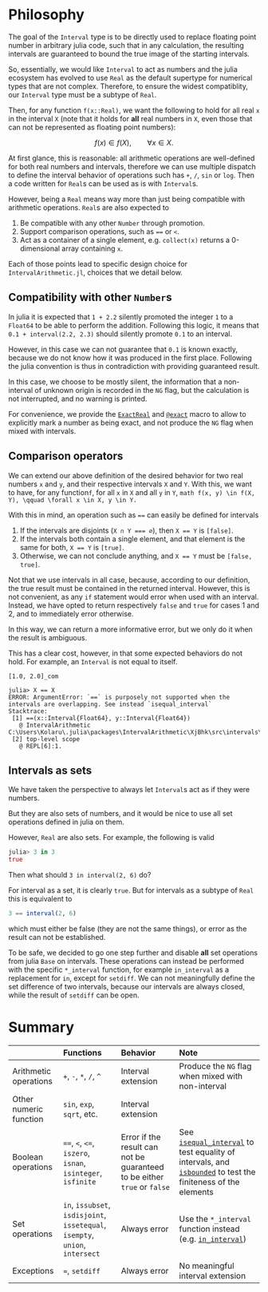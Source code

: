 # Philosophy

The goal of the `Interval` type is to be directly used to replace floating point
number in arbitrary julia code, such that in any calculation,
the resulting intervals are guaranteed to bound the true image of the starting
intervals.

So, essentially, we would like `Interval` to act as numbers and
the julia ecosystem has evolved to use `Real` as the default supertype
for numerical types that are not complex.
Therefore, to ensure the widest compatiblity,
our `Interval` type must be a subtype of `Real`.

Then, for any function `f(x::Real)`,
we want the following to hold for all real `x` in the interval `X`
(note that it holds for **all** real numbers in `X`,
even those that can not be represented as floating point numbers):
```math
f(x) \in f(X), \qquad \forall x \in X.
```

At first glance, this is reasonable:
all arithmetic operations are well-defined for both real numbers and intervals,
therefore we can use multiple dispatch to define the interval behavior of
operations such has `+`, `/`, `sin` or `log`.
Then a code written for `Real`s can be used as is with `Interval`s.

However, being a `Real` means way more than just being compatible with
arithmetic operations.
`Real`s are also expected to

1. Be compatible with any other `Number` through promotion.
2. Support comparison operations, such as `==` or `<`.
3. Act as a container of a single element,
   e.g. `collect(x)` returns a 0-dimensional array containing `x`.

Each of those points lead to specific design choice for `IntervalArithmetic.jl`,
choices that we detail below.



## Compatibility with other `Number`s

In julia it is expected that `1 + 2.2` silently promoted the integer `1`
to a `Float64` to be able to perform the addition.
Following this logic, it means that `0.1 + interval(2.2, 2.3)` should
silently promote `0.1` to an interval.

However, in this case we can not guarantee that `0.1` is known exactly,
because we do not know how it was produced in the first place.
Following the julia convention is thus in contradiction with providing
guaranteed result.

In this case, we choose to be mostly silent,
the information that a non-interval of unknown origin is recorded in the `NG` flag,
but the calculation is not interrupted, and no warning is printed.

For convenience, we provide the [`ExactReal`](@ref) and [`@exact`](@ref) macro
to allow to explicitly mark a number as being exact,
and not produce the `NG` flag when mixed with intervals.



## Comparison operators

We can extend our above definition of the desired behavior for two real numbers
`x` and `y`, and their respective intervals `X` and `Y`.
With this, we want to have, for any function`f`,
for all `x` in `X` and all `y` in `Y`,
``math
f(x, y) \in f(X, Y), \qquad \forall x \in X, y \in Y.
``

With this in mind, an operation such as `==` can easily be defined for intervals

1. If the intervals are disjoints (`X ∩ Y === ∅`), then `X == Y` is `[false]`.
2. If the intervals both contain a single element,
   and that element is the same for both,
   `X == Y` is `[true]`.
3. Otherwise, we can not conclude anything, and `X == Y` must be `[false, true]`.

Not that we use intervals in all case, because, according to our definition,
the true result must be contained in the returned interval.
However, this is not convenient, as any `if` statement would error when used
with an interval.
Instead, we have opted to return respectively `false` and `true`
for cases 1 and 2, and to immediately error otherwise.

In this way, we can return a more informative error,
but we only do it when the result is ambiguous.

This has a clear cost, however, in that some expected behaviors do not hold.
For example, an `Interval` is not equal to itself.

```julia> X = interval(1, 2)
[1.0, 2.0]_com

julia> X == X
ERROR: ArgumentError: `==` is purposely not supported when the intervals are overlapping. See instead `isequal_interval`
Stacktrace:
 [1] ==(x::Interval{Float64}, y::Interval{Float64})
   @ IntervalArithmetic C:\Users\Kolaru\.julia\packages\IntervalArithmetic\XjBhk\src\intervals\real_interface.jl:86
 [2] top-level scope
   @ REPL[6]:1.
```



## Intervals as sets

We have taken the perspective to always let `Interval`s act as if they were numbers.

But they are also sets of numbers,
and it would be nice to use all set operations defined in julia on them.

However, `Real` are also sets. For example, the following is valid

```julia
julia> 3 in 3
true
```

Then what should `3 in interval(2, 6)` do?

For interval as a set, it is clearly `true`.
But for intervals as a subtype of `Real` this is equivalent to
```julia
3 == interval(2, 6)
```
which must either be false (they are not the same things),
or error as the result can not be established.

To be safe, we decided to go one step further and disable
**all** set operations from julia `Base` on intervals.
These operations can instead be performed with the specific `*_interval` function,
for example `in_interval` as a replacement for `in`,
except for `setdiff`.
We can not meaningfully define the set difference of two intervals,
because our intervals are always closed,
while the result of `setdiff` can be open.



# Summary

| | Functions | Behavior | Note |
| :---- | :---- | :---- | :---- |
| Arithmetic operations | `+`, `-`, `*`, `/`, `^` | Interval extension | Produce the `NG` flag when mixed with non-interval |
| Other numeric function | `sin`, `exp`, `sqrt`, etc. | Interval extension |  |
| Boolean operations | `==`, `<`, `<=`, `iszero`, `isnan`, `isinteger`, `isfinite` | Error if the result can not be guaranteed to be either `true` or `false` | See [`isequal_interval`](@ref) to test equality of intervals, and [`isbounded`](@ref) to test the finiteness of the elements |
| Set operations | `in`, `issubset`, `isdisjoint`, `issetequal`, `isempty`, `union`, `intersect` | Always error | Use the `*_interval` function instead (e.g. [`in_interval`](@ref))
| Exceptions | `≈`, `setdiff` | Always error | No meaningful interval extension |

